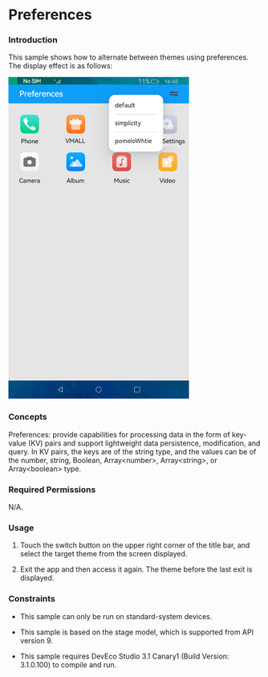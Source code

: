 #  Preferences

### Introduction

This sample shows how to alternate between themes using preferences. The display effect is as follows:

![](screenshots/devices/default_en.png)

### Concepts

Preferences: provide capabilities for processing data in the form of key-value (KV) pairs and support lightweight data persistence, modification, and query. In KV pairs, the keys are of the string type, and the values can be of the number, string, Boolean, Array\<number>, Array\<string>, or Array\<boolean> type.

### Required Permissions

N/A.

### Usage

1. Touch the switch button on the upper right corner of the title bar, and select the target theme from the screen displayed.

2. Exit the app and then access it again. The theme before the last exit is displayed.

### Constraints

- This sample can only be run on standard-system devices.

- This sample is based on the stage model, which is supported from API version 9.

- This sample requires DevEco Studio 3.1 Canary1 (Build Version: 3.1.0.100) to compile and run. 
